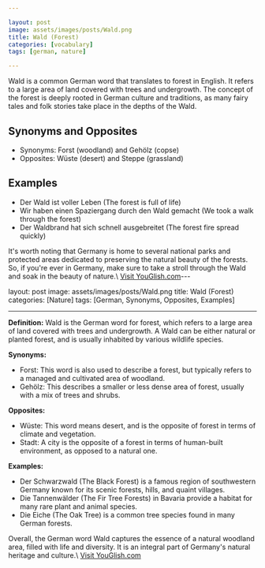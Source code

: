 ```yaml
---

layout: post
image: assets/images/posts/Wald.png
title: Wald (Forest)
categories: [vocabulary]
tags: [german, nature]

---
```


Wald is a common German word that translates to forest in English. It refers to a large area of land covered with trees and undergrowth. The concept of the forest is deeply rooted in German culture and traditions, as many fairy tales and folk stories take place in the depths of the Wald.

## Synonyms and Opposites

* Synonyms: Forst (woodland) and Gehölz (copse)
* Opposites: Wüste (desert) and Steppe (grassland)

## Examples

* Der Wald ist voller Leben (The forest is full of life)
* Wir haben einen Spaziergang durch den Wald gemacht (We took a walk through the forest)
* Der Waldbrand hat sich schnell ausgebreitet (The forest fire spread quickly) 

It's worth noting that Germany is home to several national parks and protected areas dedicated to preserving the natural beauty of the forests. So, if you're ever in Germany, make sure to take a stroll through the Wald and soak in the beauty of nature.\ <a id="yg-widget-0" class="youglish-widget" data-query="Wald" data-lang="german" data-components="8412" data-auto-start="0" data-bkg-color="theme_light" data-title="How%20to%20pronounce%20Wald%20in%20German"  rel="nofollow" href="https://youglish.com">Visit YouGlish.com</a><script async src="https://youglish.com/public/emb/widget.js" charset="utf-8"></script>---

layout: post
image: assets/images/posts/Wald.png
title: Wald (Forest)
categories: [Nature]
tags: [German, Synonyms, Opposites, Examples]

---

**Definition:** 
Wald is the German word for forest, which refers to a large area of land covered with trees and undergrowth. A Wald can be either natural or planted forest, and is usually inhabited by various wildlife species.

**Synonyms:**
- Forst: This word is also used to describe a forest, but typically refers to a managed and cultivated area of woodland.
- Gehölz: This describes a smaller or less dense area of forest, usually with a mix of trees and shrubs.

**Opposites:**
- Wüste: This word means desert, and is the opposite of forest in terms of climate and vegetation.
- Stadt: A city is the opposite of a forest in terms of human-built environment, as opposed to a natural one.

**Examples:** 
- Der Schwarzwald (The Black Forest) is a famous region of southwestern Germany known for its scenic forests, hills, and quaint villages.
- Die Tannenwälder (The Fir Tree Forests) in Bavaria provide a habitat for many rare plant and animal species.
- Die Eiche (The Oak Tree) is a common tree species found in many German forests. 

Overall, the German word Wald captures the essence of a natural woodland area, filled with life and diversity. It is an integral part of Germany's natural heritage and culture.\ <a id="yg-widget-0" class="youglish-widget" data-query="Wald" data-lang="german" data-components="8412" data-auto-start="0" data-bkg-color="theme_light" data-title="How%20to%20pronounce%20Wald%20in%20German"  rel="nofollow" href="https://youglish.com">Visit YouGlish.com</a><script async src="https://youglish.com/public/emb/widget.js" charset="utf-8"></script>